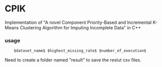 # CPIK

Implementation of "A novel Component Priority-Based and Incremental K-Means Clustering Algorithm for Imputing Incomplete Data" in C++

### usage
```console
    $dataset_name$ $highest_missing_rate$ $number_of_execution$
```
    
Need to create a folder named "result" to save the reslut csv files.
    
